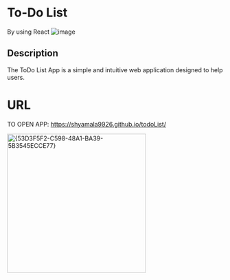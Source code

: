 # To-Do List 
By using React ![image](https://github.com/user-attachments/assets/1824585d-7dc2-43d8-af1c-b7870ae6f466)



## **Description**
The ToDo List App is a simple and intuitive web application designed to help users.


# URL
TO OPEN APP: https://shyamala9926.github.io/todoList/

<img width="323" alt="{53D3F5F2-C598-48A1-BA39-5B3545ECCE77}" src="https://github.com/user-attachments/assets/25c752eb-484f-411b-b9ac-d390460a6b51" />
